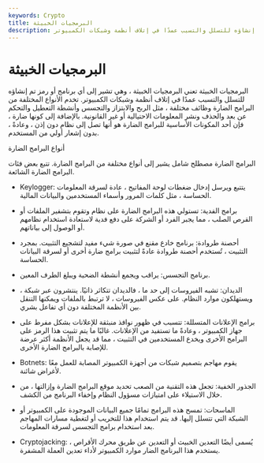 ```yaml
---
keywords: Crypto
title: البرمجيات الخبيثة
description: البرمجيات الخبيثة. أي برنامج أو رمز تم إنشاؤه للتسلل والتسبب عمدًا في إتلاف أنظمة وشبكات الكمبيوتر.
---
```


# البرمجيات الخبيثة
البرمجيات الخبيثة تعني البرمجيات الخبيثة ، وهي تشير إلى أي برنامج أو رمز تم إنشاؤه للتسلل والتسبب عمدًا في إتلاف أنظمة وشبكات الكمبيوتر. تخدم الأنواع المختلفة من البرامج الضارة وظائف مختلفة ، مثل الربح والابتزاز والتجسس وأنشطة التعطيل والتحكم عن بعد والحذف ونشر المعلومات الاحتيالية أو غير القانونية. بالإضافة إلى كونها ضارة ، فإن أحد المكونات الأساسية للبرامج الضارة هو أنها تصل إلى نظام دون إذن ، وعادةً ، بدون إشعار أولي من المستخدم.

أنواع البرامج الضارة

البرامج الضارة مصطلح شامل يشير إلى أنواع مختلفة من البرامج الضارة. تتبع بعض فئات البرامج الضارة الشائعة.

- Keylogger: يتتبع ويرسل إدخال ضغطات لوحة المفاتيح ، عادة لسرقة المعلومات الحساسة ، مثل كلمات المرور وأسماء المستخدمين والبيانات المالية.

- برامج الفدية: تستولي هذه البرامج الضارة على نظام وتقوم بتشفير الملفات أو القرص الصلب ، مما يجبر الفرد أو الشركة على دفع فدية لاستعادة استخدام نظامهم أو الوصول إلى بياناتهم.

- أحصنة طروادة: برنامج خادع مقنع في صورة شيء مفيد لتشجيع التثبيت. بمجرد التثبيت ، تُستخدم أحصنة طروادة عادةً لتثبيت برامج ضارة أخرى أو لسرقة البيانات الحساسة.

- برنامج التجسس: يراقب ويجمع أنشطة الضحية ويبلغ الطرف المعين.

- الديدان: تشبه الفيروسات إلى حد ما ، فالديدان تتكاثر ذاتيًا. ينتشرون عبر شبكة ، ويستهلكون موارد النظام. على عكس الفيروسات ، لا ترتبط بالملفات ويمكنها التنقل بين الأنظمة المختلفة دون أي تفاعل بشري.

- برامج الإعلانات المتسللة: تتسبب في ظهور نوافذ منبثقة للإعلانات بشكل مفرط على جهاز الكمبيوتر ، وعادةً ما تستفيد من الإعلانات. غالبًا ما يتم تثبيت هذا الرمز على البرامج الأخرى ويخدع المستخدمين في التثبيت ، مما قد يجعل الأنظمة أكثر عرضة للإصابة بالبرامج الضارة الأخرى.

- Botnets: يقوم مهاجم بتصميم شبكات من أجهزة الكمبيوتر المصابة للعمل معًا لأغراض شائنة.

- الجذور الخفية: تجعل هذه التقنية من الصعب تحديد موقع البرامج الضارة وإزالتها ، من خلال الاستيلاء على امتيازات مسؤول النظام وإخفاء البرنامج من الكشف.

- الماسحات: تمسح هذه البرامج تمامًا جميع البيانات الموجودة على الكمبيوتر أو الشبكة التي تتسلل إليها. قد يتم استخدام هذا للتخريب أو لتغطية مسارات المهاجم بعد استخدام برامج التجسس لسرقة المعلومات.

- Cryptojacking: يُسمى أيضًا التعدين الخبيث أو التعدين عن طريق محرك الأقراص ، يستخدم هذا البرنامج الضار موارد الكمبيوتر لأداء تعدين العملة المشفرة.

